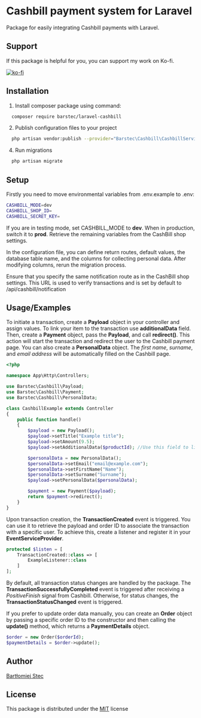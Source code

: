 
# Cashbill payment system for Laravel
Package for easily integrating Cashbill payments with Laravel.


## Support
If this package is helpful for you, you can support my work on Ko-fi.

[![ko-fi](https://ko-fi.com/img/githubbutton_sm.svg)](https://ko-fi.com/S6S6PH8KM)


## Installation

1. Install composer package using command:

```bash
  composer require barstec/laravel-cashbill
```

2. Publish configuration files to your project

```bash
  php artisan vendor:publish --provider="Barstec\Cashbill\CashbillServiceProvider"
```

4. Run migrations


```bash
  php artisan migrate 
```
## Setup
Firstly you need to move environmental variables from .env.example to .env:

```bash
CASHBILL_MODE=dev
CASHBILL_SHOP_ID=
CASHBILL_SECRET_KEY=
```
If you are in testing mode, set CASHBILL_MODE to **dev**. When in production, switch it to **prod**. Retrieve the remaining variables from the CashBill shop settings.

In the configuration file, you can define return routes, default values, the database table name, and the columns for collecting personal data. After modifying columns, rerun the migration process.

Ensure that you specify the same notification route as in the CashBill shop settings. This URL is used to verify transactions and is set by default to /api/cashbill/notification

## Usage/Examples

To initiate a transaction, create a **Payload** object in your controller and assign values. To link your item to the transaction use **additionalData** field. Then, create a **Payment** object, pass the **Payload**, and call **redirect()**. This action will start the transaction and redirect the user to the Cashbill payment page. You can also create a **PersonalData** object. The *first name*, *surname*, and *email address* will be automatically filled on the Cashbill page. 

```php
<?php

namespace App\Http\Controllers;

use Barstec\Cashbill\Payload;
use Barstec\Cashbill\Payment;
use Barstec\Cashbill\PersonalData;

class CashbillExample extends Controller
{
    public function handle()
    {
        $payload = new Payload();
        $payload->setTitle("Example title");
        $payload->setAmount(9.5);
        $payload->setAdditionalData($productId); //Use this field to link transaction to the item

        $personalData = new PersonalData();
        $personalData->setEmail("email@example.com");
        $personalData->setFirstName("Name");
        $personalData->setSurname("Surname");
        $payload->setPersonalData($personalData);

        $payment = new Payment($payload);
        return $payment->redirect();
    }
}
```
Upon transaction creation, the **TransactionCreated** event is triggered. You can use it to retrieve the payload and order ID to associate the transaction with a specific user. To achieve this, create a listener and register it in your **EventServiceProvider**.
```php
protected $listen = [
    TransactionCreated::class => [
        ExampleListener::class
    ]
];

```

By default, all transaction status changes are handled by the package. The **TransactionSuccessfullyCompleted** event is triggered after receiving a *PositiveFinish* signal from Cashbill. Otherwise, for status changes, the **TransactionStatusChanged** event is triggered.

If you prefer to update order data manually, you can create an **Order** object by passing a specific order ID to the constructor and then calling the **update()** method, which returns a **PaymentDetails** object.
```php
$order = new Order($orderId);
$paymentDetails = $order->update();
```

## Author

[Bartłomiej Stec ](https://github.com/Bartlomiej-Stec)


## License
This package is distributed under the
[MIT](https://choosealicense.com/licenses/mit/)
license
